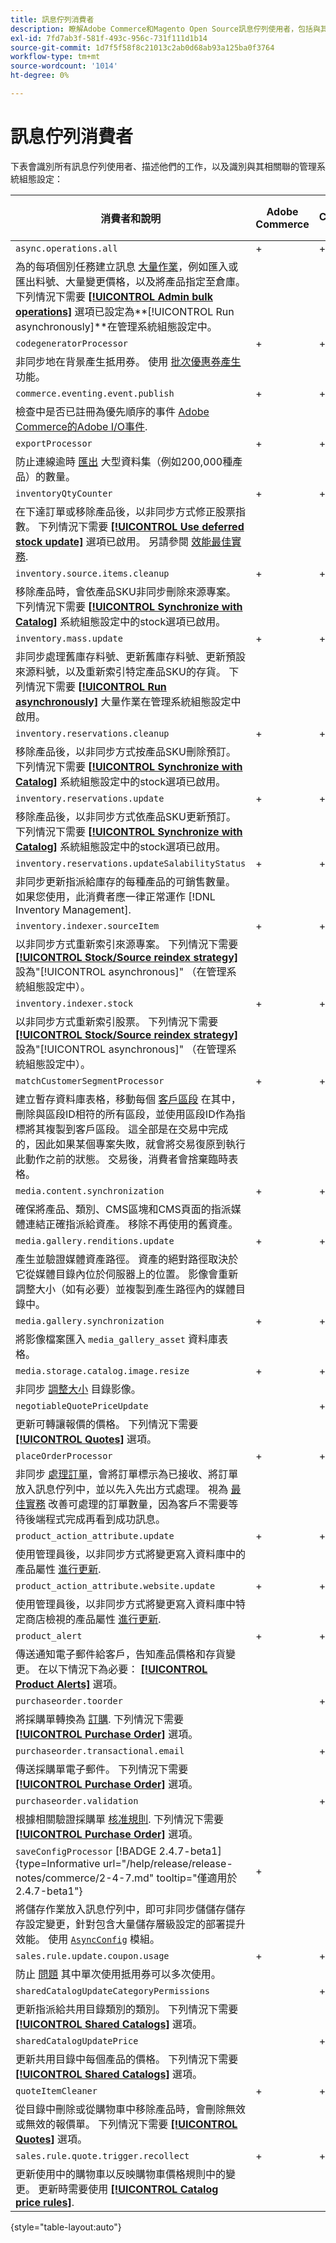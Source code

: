 ```yaml
---
title: 訊息佇列消費者
description: 瞭解Adobe Commerce和Magento Open Source訊息佇列使用者，包括與其關聯的功能和系統組態設定。
exl-id: 7fd7ab3f-581f-493c-956c-731f111d1b14
source-git-commit: 1d7f5f58f8c21013c2ab0d68ab93a125ba0f3764
workflow-type: tm+mt
source-wordcount: '1014'
ht-degree: 0%

---
```


# 訊息佇列消費者

下表會識別所有訊息佇列使用者、描述他們的工作，以及識別與其相關聯的管理系統組態設定：

| 消費者和說明 | Adobe Commerce | Adobe Commerce與B2B | Magento Open Source |
|----------------------------------------------------------------------------------------------------------------------------------------------------------------------------------------------------------------------------------------------------------------------------------------------------------------------------------------------------------------------------------------------------------------------------------------------------------------------------------------------------------------------------------------------|----------------|-------------------------|---------------------|
| `async.operations.all` | + | + | + |
| 為的每項個別任務建立訊息 [大量作業](https://developer.adobe.com/commerce/php/development/components/message-queues/bulk-operations/)，例如匯入或匯出料號、大量變更價格，以及將產品指定至倉庫。 下列情況下需要 [**[!UICONTROL Admin bulk operations]**](https://docs.magento.com/user-guide/configuration/catalog/inventory.html?#admin-bulk-operations) 選項已設定為&#x200B;**[!UICONTROL Run asynchronously]**在管理系統組態設定中。 |                |                         |                     |
| `codegeneratorProcessor` | + | + | + |
| 非同步地在背景產生抵用券。 使用 [批次優惠券產生](https://experienceleague.adobe.com/docs/commerce-admin/marketing/promotions/cart-rules/price-rules-cart-coupon.html#method-2%3A-generate-a-batch-of-coupons) 功能。 |                |                         |                     |
| `commerce.eventing.event.publish` | + | + |                     |
| 檢查中是否已註冊為優先順序的事件 [Adobe Commerce的Adobe I/O事件](https://developer.adobe.com/commerce/events/get-started/). |
| `exportProcessor` | + | + | + |
| 防止連線逾時 [匯出](https://experienceleague.adobe.com/docs/commerce-admin/systems/data-transfer/data-export.html) 大型資料集（例如200,000種產品）的數量。 |                |                         |                     |
| `inventoryQtyCounter` | + | + |                     |
| 在下達訂單或移除產品後，以非同步方式修正股票指數。 下列情況下需要 [**[!UICONTROL Use deferred stock update]**](https://docs.magento.com/user-guide/configuration/catalog/inventory.html#product-stock-options) 選項已啟用。 另請參閱 [效能最佳實務](https://experienceleague.adobe.com/docs/commerce-operations/performance-best-practices/configuration.html#deferred-stock-update). |                |                         |                     |
| `inventory.source.items.cleanup` | + | + | + |
| 移除產品時，會依產品SKU非同步刪除來源專案。 下列情況下需要 [**[!UICONTROL Synchronize with Catalog]**](https://docs.magento.com/user-guide/configuration/catalog/inventory.html) 系統組態設定中的stock選項已啟用。 |                |                         |                     |
| `inventory.mass.update` | + | + | + |
| 非同步處理舊庫存料號、更新舊庫存料號、更新預設來源料號，以及重新索引特定產品SKU的存貨。 下列情況下需要 [**[!UICONTROL Run asynchronously]**](https://docs.magento.com/user-guide/configuration/catalog/inventory.html#admin-bulk-operations) 大量作業在管理系統組態設定中啟用。 |                |                         |                     |
| `inventory.reservations.cleanup` | + | + | + |
| 移除產品後，以非同步方式按產品SKU刪除預訂。 下列情況下需要 [**[!UICONTROL Synchronize with Catalog]**](https://docs.magento.com/user-guide/configuration/catalog/inventory.html) 系統組態設定中的stock選項已啟用。 |                |                         |                     |
| `inventory.reservations.update` | + | + | + |
| 移除產品後，以非同步方式依產品SKU更新預訂。 下列情況下需要 [**[!UICONTROL Synchronize with Catalog]**](https://docs.magento.com/user-guide/configuration/catalog/inventory.html) 系統組態設定中的stock選項已啟用。 |                |                         |                     |
| `inventory.reservations.updateSalabilityStatus` | + | + | + |
| 非同步更新指派給庫存的每種產品的可銷售數量。 如果您使用，此消費者應一律正常運作 [!DNL Inventory Management]. |                |                         |                     |
| `inventory.indexer.sourceItem` | + | + | + |
| 以非同步方式重新索引來源專案。 下列情況下需要 [**[!UICONTROL Stock/Source reindex strategy]**](https://docs.magento.com/user-guide/configuration/catalog/inventory.html#inventory-indexer-settings) 設為&quot;[!UICONTROL asynchronous]&quot; （在管理系統組態設定中）。 |                |                         |                     |
| `inventory.indexer.stock` | + | + | + |
| 以非同步方式重新索引股票。 下列情況下需要 [**[!UICONTROL Stock/Source reindex strategy]**](https://docs.magento.com/user-guide/configuration/catalog/inventory.html#inventory-indexer-settings) 設為&quot;[!UICONTROL asynchronous]&quot; （在管理系統組態設定中）。 |                |                         |                     |
| `matchCustomerSegmentProcessor` | + | + |                     |
| 建立暫存資料庫表格，移動每個 [客戶區段](https://docs.magento.com/user-guide/marketing/customer-segments.html) 在其中，刪除與區段ID相符的所有區段，並使用區段ID作為指標將其複製到客戶區段。 這全部是在交易中完成的，因此如果某個專案失敗，就會將交易復原到執行此動作之前的狀態。 交易後，消費者會捨棄臨時表格。 |                |                         |                     |
| `media.content.synchronization` | + | + | + |
| 確保將產品、類別、CMS區塊和CMS頁面的指派媒體連結正確指派給資產。 移除不再使用的舊資產。 |                |                         |                     |
| `media.gallery.renditions.update` | + | + | + |
| 產生並驗證媒體資產路徑。 資產的絕對路徑取決於它從媒體目錄內位於伺服器上的位置。 影像會重新調整大小（如有必要）並複製到產生路徑內的媒體目錄中。 |                |                         |                     |
| `media.gallery.synchronization` | + | + | + |
| 將影像檔案匯入 `media_gallery_asset` 資料庫表格。 |                |                         |                     |
| `media.storage.catalog.image.resize` | + | + | + |
| 非同步 [調整大小](https://developer.adobe.com/commerce/frontend-core/guide/themes/configure/#resize-catalog-images) 目錄影像。 |                |                         |                     |
| `negotiableQuotePriceUpdate` |                | + |                     |
| 更新可轉讓報價的價格。 下列情況下需要 [**[!UICONTROL Quotes]**](https://docs.magento.com/user-guide/sales/quotes.html) 選項。 |                |                         |                     |
| `placeOrderProcessor` | + | + |                     |
| 非同步 [處理訂單](https://developer.adobe.com/commerce/php/module-reference/module-async-order/)，會將訂單標示為已接收、將訂單放入訊息佇列中，並以先入先出方式處理。 視為 [最佳實務](../../implementation-playbook/best-practices/maintenance/order-processing-configuration.md) 改善可處理的訂單數量，因為客戶不需要等待後端程式完成再看到成功訊息。 |                |                         |                     |
| `product_action_attribute.update` | + | + | + |
| 使用管理員後，以非同步方式將變更寫入資料庫中的產品屬性 [進行更新](https://experienceleague.adobe.com/docs/commerce-admin/catalog/product-attributes/create/bulk-product-attribute-update.html). |                |                         |                     |
| `product_action_attribute.website.update` | + | + | + |
| 使用管理員後，以非同步方式將變更寫入資料庫中特定商店檢視的產品屬性 [進行更新](https://experienceleague.adobe.com/docs/commerce-admin/catalog/product-attributes/create/bulk-product-attribute-update.html). |                |                         |                     |
| `product_alert` | + | + | + |
| 傳送通知電子郵件給客戶，告知產品價格和存貨變更。 在以下情況下為必要： [**[!UICONTROL Product Alerts]**](https://experienceleague.adobe.com/docs/commerce-admin/inventory/configuration/product-alerts/alert-setup.html) 選項。 |                |                         |                     |
| `purchaseorder.toorder` |                | + |                     |
| 將採購單轉換為 [訂購](https://docs.magento.com/user-guide/stores/b2b-purchase-order-flow.html#approval-rules). 下列情況下需要 [**[!UICONTROL Purchase Order]**](https://experienceleague.adobe.com/docs/commerce-admin/b2b/purchase-orders/purchase-order-flow.html) 選項。 |                |                         |                     |
| `purchaseorder.transactional.email` |                | + |                     |
| 傳送採購單電子郵件。 下列情況下需要 [**[!UICONTROL Purchase Order]**](https://experienceleague.adobe.com/docs/commerce-admin/b2b/purchase-orders/purchase-order-flow.html) 選項。 |                |                         |                     |
| `purchaseorder.validation` |                | + |                     |
| 根據相關驗證採購單 [核准規則](https://docs.magento.com/user-guide/customers/account-dashboard-approval-rules.html). 下列情況下需要 [**[!UICONTROL Purchase Order]**](https://experienceleague.adobe.com/docs/commerce-admin/b2b/purchase-orders/purchase-order-flow.html) 選項。 |                |                         |                     |
| `saveConfigProcessor` [!BADGE 2.4.7-beta1]{type=Informative url="/help/release/release-notes/commerce/2-4-7.md" tooltip="僅適用於2.4.7-beta1"} | + |                         | + |
| 將儲存作業放入訊息佇列中，即可非同步儲儲存儲存存設定變更，針對包含大量儲存層級設定的部署提升效能。 使用 [`AsyncConfig`](../../performance/configuration.md#asynchronous-configuration-save) 模組。 |                |                         |                     |
| `sales.rule.update.coupon.usage` | + | + | + |
| 防止 [問題](https://experienceleague.adobe.com/docs/commerce-knowledge-base/kb/troubleshooting/miscellaneous/coupon-code-used-more-than-once-adobe-commerce.html) 其中單次使用抵用券可以多次使用。 |                |                         |                     |
| `sharedCatalogUpdateCategoryPermissions` |                | + |                     |
| 更新指派給共用目錄類別的類別。 下列情況下需要 [**[!UICONTROL Shared Catalogs]**](https://docs.magento.com/user-guide/catalog/catalog-shared.html) 選項。 |                |                         |                     |
| `sharedCatalogUpdatePrice` |                | + |                     |
| 更新共用目錄中每個產品的價格。 下列情況下需要 [**[!UICONTROL Shared Catalogs]**](https://docs.magento.com/user-guide/catalog/catalog-shared.html) 選項。 |                |                         |                     |
| `quoteItemCleaner` | + | + |                     |
| 從目錄中刪除或從購物車中移除產品時，會刪除無效或無效的報價單。 下列情況下需要 [**[!UICONTROL Quotes]**](https://docs.magento.com/user-guide/sales/quotes.html) 選項。 |                |                         |                     |
| `sales.rule.quote.trigger.recollect` | + | + | + |
| 更新使用中的購物車以反映購物車價格規則中的變更。 更新時需要使用 [**[!UICONTROL Catalog price rules]**](https://experienceleague.adobe.com/docs/commerce-admin/marketing/promotions/catalog-rules/price-rules-catalog.html). |                |                         |                     |

{style="table-layout:auto"}

